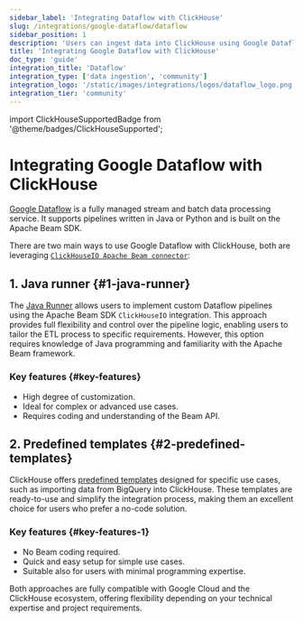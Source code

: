 ```yaml
---
sidebar_label: 'Integrating Dataflow with ClickHouse'
slug: /integrations/google-dataflow/dataflow
sidebar_position: 1
description: 'Users can ingest data into ClickHouse using Google Dataflow'
title: 'Integrating Google Dataflow with ClickHouse'
doc_type: 'guide'
integration_title: 'Dataflow'
integration_type: ['data ingestion', 'community']
integration_logo: '/static/images/integrations/logos/dataflow_logo.png'
integration_tier: 'community'
---
```


import ClickHouseSupportedBadge from '@theme/badges/ClickHouseSupported';

# Integrating Google Dataflow with ClickHouse

<ClickHouseSupportedBadge/>

[Google Dataflow](https://cloud.google.com/dataflow) is a fully managed stream and batch data processing service. It supports pipelines written in Java or Python and is built on the Apache Beam SDK.

There are two main ways to use Google Dataflow with ClickHouse, both are leveraging [`ClickHouseIO Apache Beam connector`](/integrations/apache-beam):

## 1. Java runner {#1-java-runner}
The [Java Runner](./java-runner) allows users to implement custom Dataflow pipelines using the Apache Beam SDK `ClickHouseIO` integration. This approach provides full flexibility and control over the pipeline logic, enabling users to tailor the ETL process to specific requirements.
However, this option requires knowledge of Java programming and familiarity with the Apache Beam framework.

### Key features {#key-features}
- High degree of customization.
- Ideal for complex or advanced use cases.
- Requires coding and understanding of the Beam API.

## 2. Predefined templates {#2-predefined-templates}
ClickHouse offers [predefined templates](./templates) designed for specific use cases, such as importing data from BigQuery into ClickHouse. These templates are ready-to-use and simplify the integration process, making them an excellent choice for users who prefer a no-code solution.

### Key features {#key-features-1}
- No Beam coding required.
- Quick and easy setup for simple use cases.
- Suitable also for users with minimal programming expertise.

Both approaches are fully compatible with Google Cloud and the ClickHouse ecosystem, offering flexibility depending on your technical expertise and project requirements.
